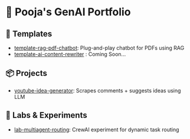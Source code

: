 # 🚀 Pooja's GenAI Portfolio

## 🔧 Templates
- [template-rag-pdf-chatbot](https://github.com/poojagori/template-rag-pdf-chatbot): Plug-and-play chatbot for PDFs using RAG
- [template-ai-content-rewriter](...) : Coming Soon...

## 📦 Projects
- [youtube-idea-generator](...): Scrapes comments + suggests ideas using LLM

## 🧪 Labs & Experiments
- [lab-multiagent-routing](...): CrewAI experiment for dynamic task routing
